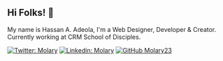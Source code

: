 <h2> Hi Folks! 👋</h2>

<p>My name is Hassan A. Adeola, I'm a Web Designer, Developer & Creator. Currently working at CRM School of Disciples. </p>

[![Twitter: Molary](https://img.shields.io/twitter/follow/Molary?style=social)](https://twitter.com/Molary)
[![Linkedin: Molary](https://img.shields.io/badge/-Molary-blue?style=flat-square&logo=Linkedin&logoColor=white&link=https://www.linkedin.com/in/Molary/)](https://www.linkedin.com/in/Molary/)
[![GitHub Molary23](https://img.shields.io/github/followers/Molary23?label=follow&style=social)](https://github.com/Molary23)